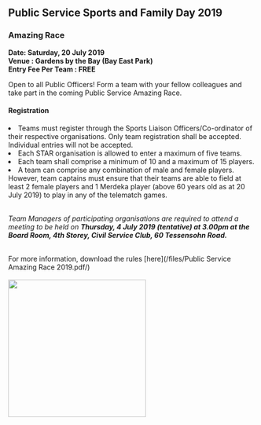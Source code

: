 <!-- ---
title: 'PSSFD - Amazing Race'
permalink: events/sports-and-family-day/event-details/amazing-race
breadcrumb: 'Sports and Family Day'

--- -->


## Public Service Sports and Family Day 2019
### Amazing Race
<b>
Date: Saturday, 20 July 2019 <br>
Venue : Gardens by the Bay (Bay East Park) <br>
Entry Fee Per Team : FREE <br>
</b>

Open to all Public Officers! Form a team with your fellow colleagues and take part in the coming Public Service Amazing Race.<br>

#### Registration
<li> 
	Teams must register through the Sports Liaison Officers/Co-ordinator of their respective organisations. Only team registration shall be accepted. Individual entries will not be accepted.
</li>
<li> 
	Each STAR organisation is allowed to enter a maximum of five teams.
</li>
<li> 
Each team shall comprise a minimum of 10 and a maximum of 15 players.
</li>
<li> 
A team can comprise any combination of male and female players.  However, team captains must ensure that their teams are able to field at least 2 female players and 1 Merdeka player (above 60 years old as at 20 July 2019) to play in any of the telematch games.
</li>
<br>

<i> Team Managers of participating organisations are required to attend a meeting to be held on <b> Thursday, 4 July 2019 (tentative) at 3.00pm at the Board Room, 4th Storey, Civil Service Club, 60 Tessensohn Road. </b></i>

<br>
For more information, download the rules [here](/files/Public Service Amazing Race 2019.pdf/) <br>
<br>
<a href="https://www.csc.sg/stargames/Event-Listing-Civil-Service-Club-Tournament-Registration"><img src="/images/sign-up-btn.png" style="width:280px" />

